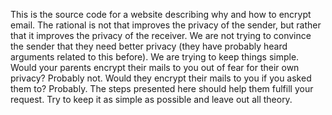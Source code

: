 This is the source code for a website describing why and how to encrypt email. The rational is not that improves the privacy of the sender, but rather that it improves the privacy of the receiver. We are not trying to convince the sender that they need better privacy (they have probably heard arguments related to this before). We are trying to keep things simple. Would your parents encrypt their mails to you out of fear for their own privacy? Probably not. Would they encrypt their mails to you if you asked them to? Probably. The steps presented here should help them fulfill your request. Try to keep it as simple as possible and leave out all theory.
